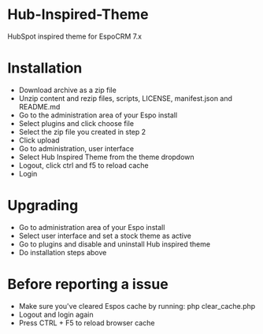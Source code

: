 # Hub-Inspired-Theme
HubSpot inspired theme for EspoCRM 7.x

# Installation
- Download archive as a zip file
- Unzip content and rezip files, scripts, LICENSE, manifest.json and README.md
- Go to the administration area of your Espo install
- Select plugins and click choose file
- Select the zip file you created in step 2
- Click upload
- Go to administration, user interface
- Select Hub Inspired Theme from the theme dropdown
- Logout, click ctrl and f5 to reload cache
- Login

# Upgrading
- Go to administration area of your Espo install
- Select user interface and set a stock theme as active
- Go to plugins and disable and uninstall Hub inspired theme
- Do installation steps above

# Before reporting a issue
- Make sure you've cleared Espos cache by running: php clear_cache.php
- Logout and login again
- Press CTRL + F5 to reload browser cache